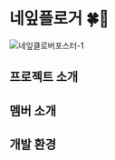 # 네잎플로거 🍀🏃
![네잎클로버포스터-1](https://github.com/user-attachments/assets/5980bbce-2b40-43b6-9db2-02dedb0f44c4)

## 프로젝트 소개

## 멤버 소개

## 개발 환경


